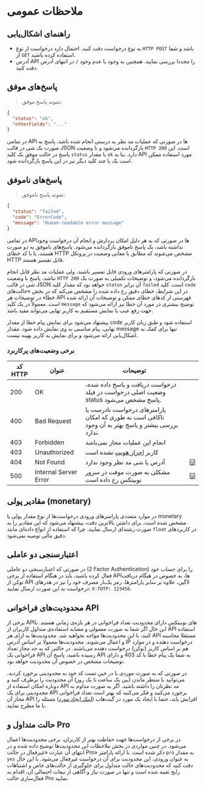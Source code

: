 # ملاحظات عمومی

## راهنمای اشکال‌یابی
* به نوع درخواست دقت کنید، احتمال دارد درخواست از نوع `HTTP POST` باشد و شما از `GET` استفاده کرده باشید.
* آدرس API را مجددا بررسی نمایید. همچنین به وجود یا عدم وجود `/` در انتهای آدرس دقت کنید.

## پاسخ‌های موفق
> نمونه پاسخ موفق:

``` json
{
  "status": "ok",
  "otherFields": "..."
}
```

در تمامی API ها در صورتی که عملیات مد نظر به درستی انجام شده باشد، پاسخ به صورت یک شی در قالب JSON
بازگردانده می‌شود و با وضعیت `HTTP 200` است. این پاسخ در حالت موفق یک کلید `status` با مقدار `ok` دارد.
بنا به API مورد استفاده ممکن است یک یا چند کلید دیگر نیز در این پاسخ بازگردانده شود.

## پاسخ‌های ناموفق
> نمونه پاسخ ناموفق:

``` json
{
  "status": "failed",
  "code": "ErrorCode",
  "message": "Human-readable error message"
}
```

در تمامی APIها در صورتی که به هر دلیل امکان پردازش و انجام آن درخواست وجود نداشته باشد، یک پاسخ ناموفق
بازگردانده می‌شود. پاسخ‌های ناموفق به دو صورت هستند، یا با کد خطای HTTP مشخص می‌شوند که مطابق با معانی
وضعیت در پروتکل HTTP قابل تفسیر هستند.

در صورتی که پارامترهای ورودی قابل تفسیر باشند، ولی عملیات مد نظر قابل انجام نباشد، پاسخ با وضعیت `HTTP 200` بازگردانده
می‌شود، و توضیحات تکمیلی به صورت یک شی در قالب JSON خواهد بود که مقدار کلید `status` آن برابر `failed` است.
کلید `code` در این شرایط، خطای دقیق رخ داده شده را مشخص می‌کند که در بخش «حالت‌های خطا» در توضیحات هر API
فهرستی از کدهای خطای ممکن و توضیحات آن ارائه شده است. معمولاً در یک کلید `message` توضیح بیشتری در مورد آن
خطا نیز ارائه می‌شود که جهت رفع عیب یا نمایش مستقیم به کاربر نهایی می‌تواند مفید باشد.

<aside class="notice">
  پیشنهاد می‌شود برای نمایش پیام خطا از مقدار code استفاده شود و طبق زبان کاربر نهایی، پیام مناسبی به وی نمایش داده شود.
  مقدار message تنها برای کمک به اشکال‌یابی ارائه می‌شود و برای نمایش به کاربر بهینه نیست.
</aside>

### برخی وضعیت‌های پرکاربرد
کد HTTP | عنوان | توضیحات | ‌
---- | ---- | ---- | ----
200 | OK | درخواست دریافت و پاسخ داده شده، وضعیت اصلی درخواست در فیلد status پاسخ مشخص می‌شود. |
400 | Bad Request | پارامترهای درخواست نادرست یا ناکافی است به طوری که امکان بررسی بیشتر و پاسخ بهتر به آن وجود ندارد. |
403 | Forbidden | انجام این عملیات مجاز نمی‌باشد |
403 | Unauthorized | کاربر [احراز هویت](#login) نشده است |
404 | Not Found | آدرس یا شی مد نظر وجود ندارد | <a target="_blank" rel="nofollow" href="https://http.cat/404">🐱</a>
500 | Internal Server Error | مشکلی به صورت موقت در سرور نوبیتکس رخ داده است | <a target="_blank" rel="nofollow" href="https://http.cat/500">🐱</a>

## مقادیر پولی (monetary)
در موارد متعددی پارامترهای ورودی درخواست‌ها از نوع مقدار پولی یا monetary مشخص شده است. برای داشتن بالاترین دقت، پیشنهاد می‌شود که این مقادیر را به صورت رشته‌ای ارسال نمایید، چرا که استفاده از انواع داده‌ای مانند `float` در کاربردهای دقیق مالی توصیه نمی‌شود.

## اعتبارسنجی دو عاملی
در صورتی که اعتبارسنجی دو عاملی (2 Factor Authentication) را برای حساب خود فعال کرده باشید، باید در هنگام استفاده از برخی APIها،
به خصوص در هنگام دریافت توکن از API لاگین، علاوه بر سایر پارامترها، رمز یک‌بار مصرف خود را نیز در هدرهای درخواست به این صورت ارسال نمایید:
`X-TOTP: 123456`.

## محدودیت‌های فراخوانی API
برخی از APIهای نوبیتکس دارای محدودیت تعداد فراخوانی در هر بازه‌ی زمانی هستند. با این حال اگر شما به صورت معمولی و مشابه
استفاده‌ی متداول کاربران از API استفاده کنید، با این محدودیت‌ها مواجه نخواهید شد. محدودیت‌ها به ازای هر API مستقلا محاسبه
و اعمال می‌شوند. محدودیت‌ها معمولا بر اساس آدرس IP درخواست دهنده و در موارد هم بر اساس کاربر (توکن) درخواست دهنده می‌باشند.
در حالتی که به حد مجاز تعداد فراخوانی یک API رسیده باشید، پاسخ آن API به شما یک پیام خطا با کد 403 و دارای توضیحات مشخص
در خصوص آن محدودیت خواهد بود.

در صورتی که به صورت موردی یا در حین تست کد خود به محدودیتی برخورد کردید، می‌توانید با
منتظر ماندن (بین یک ساعت تا یک روز) آن محدودیت را برطرف کنید و دوباره امکان استفاده از API مد نظرتان را داشته باشید. اگر به
صورت مداوم به محدودیتی برای یک API برخورد می‌کنید و فکر می‌کنید که بهتر است تعداد فراخوانی مجاز آن API افزایش یابد، حتما با
ایجاد یک مورد در گیت‌هاب ([لینک ایجاد مورد](https://github.com/nobitex/docs-api/issues/new)) مسئله را با ما مطرح نمایید.

## حالت متداول و Pro
در برخی از درخواست‌ها جهت حفاظت بهتر از کاربران، برخی محدودیت‌ها اعمال می‌شود. در چنین مواردی در بخش ملاحظات این محدودیت‌ها توضیح داده شده و در انتهای آن عبارت «غیرفعال در حالت Pro» ذکر شده است. با ارائه پارامتر `pro` به مقدار `yes` به عنوان ورودی، این محدودیت برای آن درخواست غیرفعال می‌شود. با این حال دقت کنید که محدودیت‌های حالت متداول برای جلوگیری از حالت‌های خاص و اشتباهات رایج تعبیه شده است و تنها در صورت نیاز و آگاهی از تبعات احتمالی آن، اقدام به فعال‌سازی حالت Pro نمایید.
